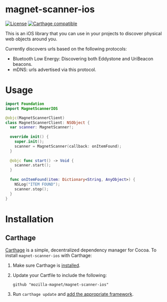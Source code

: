 # magnet-scanner-ios
[![License](https://img.shields.io/badge/license-MPL2-blue.svg)](https://raw.githubusercontent.com/fxbox/foxbox/master/LICENSE)
[![Carthage compatible](https://img.shields.io/badge/Carthage-compatible-4BC51D.svg?style=flat)](https://github.com/Carthage/Carthage)

This is an iOS library that you can use in your projects to discover physical web objects around you.

Currently discovers urls based on the following protocols:

* Bluetooth Low Energy: Discovering both Eddystone and UriBeacon beacons.
* mDNS: urls advertised via this protocol.

# Usage
```swift
import Foundation
import MagnetScannerIOS

@objc(MagnetScannerClient)
class MagnetScannerClient: NSObject {
  var scanner: MagnetScanner!;
  
  override init() {
    super.init();
    scanner = MagnetScanner(callback: onItemFound);
  }
  
  @objc func start() -> Void {
    scanner.start();
  }
  
  func onItemFound(item: Dictionary<String, AnyObject>) {
    NSLog("ITEM FOUND");
    scanner.stop();
  }
}
```
# Installation
## Carthage
[Carthage][] is a simple, decentralized dependency manager for Cocoa. To
install `magnet-scanner-ios` with Carthage:

 1. Make sure Carthage is [installed][Carthage Installation].

 2. Update your Cartfile to include the following:

    ```
    github "mozilla-magnet/magnet-scanner-ios"
    ```

 3. Run `carthage update` and [add the appropriate framework][Carthage Usage].

[Carthage]: https://github.com/Carthage/Carthage
[Carthage Installation]: https://github.com/Carthage/Carthage#installing-carthage
[Carthage Usage]: https://github.com/Carthage/Carthage#adding-frameworks-to-an-application
